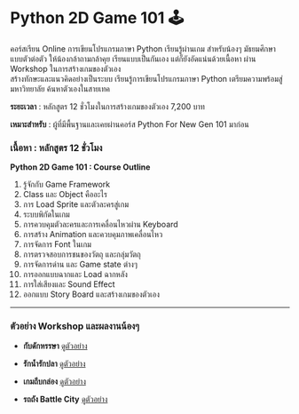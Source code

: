 # Python 2D Game 101 🕹

คอร์สเรียน Online การเขียนโปรแกรมภาษา Python เรียนรู้ผ่านเกม สำหรับน้องๆ มัธยมศึกษา แบบตัวต่อตัว ให้น้องกล้าถามกล้าคุย เรียนแบบเป็นกันเอง แต่ก็ยังอัดแน่นด้วยเนื้อหา ผ่าน Workshop ในการสร้างเกมของตัวเอง  
สร้างทักษะและแนวคิดอย่างเป็นระบบ เรียนรู้การเขียนโปรแกรมภาษา Python เตรียมความพร้อมสู่มหาวิทยาลัย ค้นหาตัวเองในสายเทค  

**ระยะเวลา** : หลักสูตร 12 ชั่วโมงในการสร้างเกมของตัวเอง 7,200 บาท  

**เหมาะสำหรับ** : ผู้ที่มีพื้นฐานและเคยผ่านคอร์ส Python For New Gen 101 มาก่อน  

### เนื้อหา : หลักสูตร 12 ชั่วโมง
**Python 2D Game 101 : Course Outline**
1. รู้จักกับ Game Framework  
2. Class และ Object คืออะไร  
3. การ Load Sprite และตัวละครสู่เกม  
4. ระบบพิกัดในเกม  
5. การควบคุมตัวละครและการเคลื่อนไหวผ่าน Keyboard  
6. การสร้าง Animation และควบคุมภาพเคลื่อนไหว  
7. การจัดการ Font ในเกม  
8. การตรวจสอบการชนของวัตถุ และกลุ่มวัตถุ  
9. การจัดการด่าน และ Game state ต่างๆ  
10. การออกแบบฉากและ Load ฉากหลัง  
11. การใส่เสียงและ Sound Effect  
12. ออกแบบ Story Board และสร้างเกมของตัวเอง  

---

### ตัวอย่าง Workshop และผลงานน้องๆ
- **กับดักหรรษา**  [ดูตัวอย่าง](https://www.youtube.com/watch?v=5mSb4FCkfhI)  

- **รักน้ำรักปลา**  [ดูตัวอย่าง](https://www.youtube.com/watch?v=326OaueCCnk)  

- **เกมถีบกล่อง**  [ดูตัวอย่าง](https://www.youtube.com/watch?v=Qc6WwMlqQlU&t=62s)  

- **รถถัง Battle City**  [ดูตัวอย่าง](https://www.youtube.com/watch?v=UfLbw-zSorA&t=105s)  